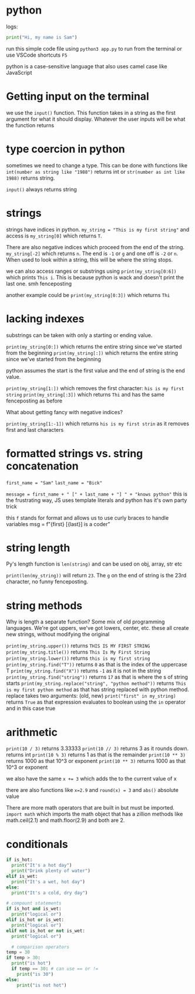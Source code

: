 # python

logs:

```py
print("Hi, my name is Sam")
```

run this simple code file using `python3 app.py` to run from the terminal or use VSCode shortcuts `F5`

python is a case-sensitive language that also uses camel case like JavaScript

# Getting input on the terminal

we use the `input()` function. This function takes in a string as the first argument for what it should display. Whatever the user inputs will be what the function returns

# type coercion in python

sometimes we need to change a type. This can be done with functions like `int(number as string like "1988")` returns int or `str(number as int like 1988)` returns string.

`input()` always returns string

# strings

strings have indices in python.
`my_string = "This is my first string"`
and access is `my_string[0]` which returns `T`.

There are also negative indices which proceed from the end of the string.
`my_string[-2]` which returns `n`. The end is `-1` or `g` and one off is `-2` or `n`. When used to look within a string, this will be where the string stops.

we can also access ranges or substrings using `print(my_string[0:6])` which prints `This i`. This is because python is wack and doesn't print the last one. smh fenceposting

another example could be `print(my_string[0:3])` which returns `Thi`

# lacking indexes

substrings can be taken with only a starting or ending value.

`print(my_string[0:])` which returns the entire string since we've started from the beginning
`print(my_string[:])` which returns the entire string since we've started from the beginning

python assumes the start is the first value and the end of string is the end value.

`print(my_string[1:])` which removes the first character: `his is my first string`
`print(my_string[:3])` which returns `Thi` and has the same fenceposting as before

What about getting fancy with negative indices?

`print(my_string[1:-1])` which returns `his is my first strin` as it removes first and last characters

# formatted strings vs. string concatenation

`first_name = "Sam"`
`last_name = "Bick"`

`message = first_name + " [" + last_name + "] " + "knows python"`
this is the frustrating way, JS uses template literals and python has it's own party trick

this `f` stands for format and allows us to use curly braces to handle variables
msg = f"{first} [{last}] is a coder"

# string length

Py's length function is `len(string)` and can be used on obj, array, str etc

`print(len(my_string))` will return `23`. The `g` on the end of string is the 23rd character, no funny fenceposting.

# string methods

Why is length a separate function? Some mix of old programming languages. We're got uppers, we've got lowers, center, etc. these all create new strings, without modifying the original

`print(my_string.upper())` returns `THIS IS MY FIRST STRING`
`print(my_string.title())` returns `This Is My First String`
`print(my_string.lower())` returns `this is my first string`
`print(my_string.find("T"))` returns `0` as that is the index of the uppercase T
`print(my_string.find("X"))` returns `-1` as it is not in the string
`print(my_string.find("string"))` returns `17` as that is where the s of string starts
`print(my_string.replace("string", "python method"))` returns `This is my first python method` as that has string replaced with python method. replace takes two arguments: (old, new)
`print("first" in my_string)` returns `True` as that expression evaluates to boolean using the `in` operator and in this case true

# arithmetic

`print(10 / 3)` returns 3.33333
`print(10 // 3)` returns 3 as it rounds down. returns int
`print(10 % 3)` returns 1 as that is the remainder
`print(10 ** 3)` returns 1000 as that 10^3 or exponent
`print(10 ** 3)` returns 1000 as that 10^3 or exponent

we also have the same `x += 3` which adds the to the current value of x

there are also functions like `x=2.9` and `round(x) = 3` and `abs()` absolute value

There are more math operators that are built in but must be imported.
`import math` which imports the math object that has a zillion methods like math.ceil(2.1) and math.floor(2.9) and both are 2.

# conditionals

```py
if is_hot:
  print("It's a hot day")
  print("Drink plenty of water")
elif is_wet:
  print("It's a wet, hot day")
else:
  print("It's a cold, dry day")

# compount statements
if is_hot and is_wet:
  print("logical or")
elif is_hot or is_wet:
  print("logical or")
elif not is_hot or not is_wet:
  print("logical or")

  # comparison operators
temp = 30
if temp > 30:
  print("is hot")
  if temp == 30: # can use == or !=
    print("is 30")
else:
    print("is not hot")
```

